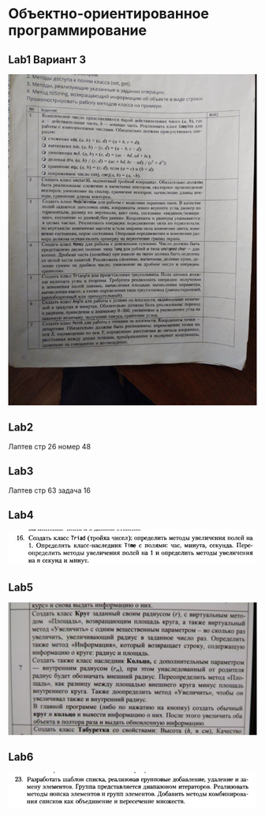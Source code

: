 # Объектно-ориентированное программирование

## Lab1 Вариант 3

![task](lab1/task.jpg)

## Lab2

Лаптев стр 26 номер 48

## Lab3

Лаптев стр 63 задача 16

## Lab4

![task](lab4/task.jpg)

## Lab5

![task](lab5/task.jpg)

## Lab6

![task](lab6/task.jpg)
